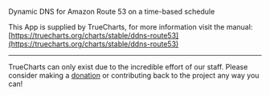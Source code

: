 Dynamic DNS for Amazon Route 53‎ on a time-based schedule

This App is supplied by TrueCharts, for more information visit the manual: [https://truecharts.org/charts/stable/ddns-route53](https://truecharts.org/charts/stable/ddns-route53)

---

TrueCharts can only exist due to the incredible effort of our staff.
Please consider making a [donation](https://truecharts.org/sponsor) or contributing back to the project any way you can!
